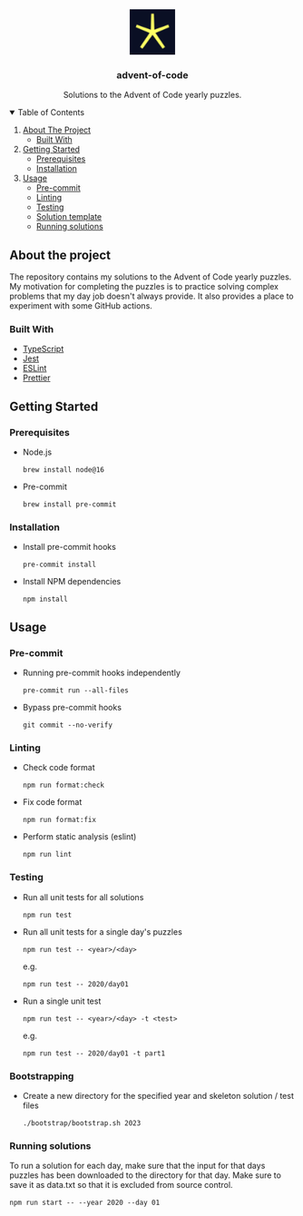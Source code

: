 <div align="center">
  <a href="https://github.com/ben-cart3r/advent-of-code-2020">
    <img src="docs/aoc.png" alt="advent-of-code-logo" width="80" height="80">
  </a>

  <h3 align="center">advent-of-code</h3>

  <p align="center">
    Solutions to the Advent of Code yearly puzzles.
    <br />
  </p>
</div>

<details open>
  <summary>Table of Contents</summary>
  <ol>
    <li>
      <a href="#about-the-project">About The Project</a>
      <ul>
        <li><a href="#built-with">Built With</a></li>
      </ul>
    </li>
    <li>
      <a href="#getting-started">Getting Started</a>
      <ul>
        <li><a href="#prerequisites">Prerequisites</a></li>
        <li><a href="#installation">Installation</a></li>
      </ul>
    </li>
    <li>
      <a href="#usage">Usage</a>
      <ul>
        <li><a href="#pre-commit">Pre-commit</a></li>
        <li><a href="#linting">Linting</a></li>
        <li><a href="#testing">Testing</a></li>
        <li><a href="#solution-template">Solution template</a></li>
        <li><a href="#running-solutions">Running solutions</a></li>
      </ul>
    </li>
  </ol>
</details>

## About the project

The repository contains my solutions to the Advent of Code yearly puzzles. My motivation for completing the puzzles is to practice solving complex problems that my day job doesn't always provide. It also provides a place to experiment with some GitHub actions.

### Built With

- [TypeScript](https://www.typescriptlang.org/)
- [Jest](https://jestjs.io/)
- [ESLint](https://eslint.org/)
- [Prettier](https://prettier.io/)

## Getting Started

### Prerequisites

- Node.js

    ```shell
    brew install node@16
    ```

- Pre-commit

    ```shell
    brew install pre-commit
    ```

### Installation

- Install pre-commit hooks

    ```shell
    pre-commit install
    ```

- Install NPM dependencies

    ```shell
    npm install
    ```

## Usage

### Pre-commit

- Running pre-commit hooks independently

    ```shell
    pre-commit run --all-files
    ```

- Bypass pre-commit hooks

  ```shell
  git commit --no-verify
  ```

### Linting

- Check code format

  ```shell
  npm run format:check
  ```

- Fix code format

  ```shell
  npm run format:fix
  ```

- Perform static analysis (eslint)

  ```shell
  npm run lint
  ```

### Testing

- Run all unit tests for all solutions

  ```shell
  npm run test
  ```

- Run all unit tests for a single day's puzzles

  ```shell
  npm run test -- <year>/<day>
  ```

  e.g.

  ```shell
  npm run test -- 2020/day01
  ```

- Run a single unit test

  ```shell
  npm run test -- <year>/<day> -t <test>
  ```

  e.g.

  ```shell
  npm run test -- 2020/day01 -t part1
  ```

### Bootstrapping

- Create a new directory for the specified year and skeleton solution / test files

  ```shell
  ./bootstrap/bootstrap.sh 2023
  ```

### Running solutions

To run a solution for each day, make sure that the input for that days puzzles has been downloaded to the directory for that day. Make sure to save it as data.txt so that it is excluded from source control.

```shell
npm run start -- --year 2020 --day 01
```
